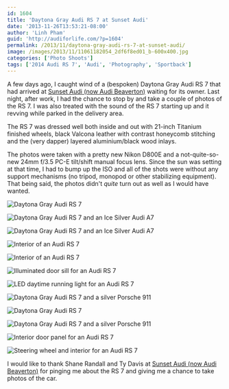 ```yaml
---
id: 1604
title: 'Daytona Gray Audi RS 7 at Sunset Audi'
date: '2013-11-26T13:53:21-08:00'
author: 'Linh Pham'
guid: 'http://audiforlife.com/?p=1604'
permalink: /2013/11/daytona-gray-audi-rs-7-at-sunset-audi/
image: /images/2013/11/11061182054_2df6f8ed01_b-600x400.jpg
categories: ['Photo Shoots']
tags: ['2014 Audi RS 7', 'Audi', 'Photography', 'Sportback']
---
```


A few days ago, I caught wind of a (bespoken) Daytona Gray Audi RS 7 that had arrived at [Sunset Audi (now Audi Beaverton)](http://www.audibeaverton.com/) waiting for its owner. Last night, after work, I had the chance to stop by and take a couple of photos of the RS 7. I was also treated with the sound of the RS 7 starting up and it revving while parked in the delivery area.

The RS 7 was dressed well both inside and out with 21-inch Titanium finished wheels, black Valcona leather with contrast honeycomb stitching and the (very dapper) layered aluminium/black wood inlays.

The photos were taken with a pretty new Nikon D800E and a not-quite-so-new 24mm f/3.5 PC-E tilt/shift manual focus lens. Since the sun was setting at that time, I had to bump up the ISO and all of the shots were without any support mechanisms (no tripod, monopod or other stabilizing equipment). That being said, the photos didn't _quite_ turn out as well as I would have wanted.

![Daytona Gray Audi RS 7](/images/2013/11/D8E_0137_Medium.jpg)

![Daytona Gray Audi RS 7 and an Ice Silver Audi A7](/images/2013/11/D8E_0138_Medium.jpg)

![Daytona Gray Audi RS 7 and an Ice Silver Audi A7](/images/2013/11/D8E_0139_Medium.jpg)

![Interior of an Audi RS 7](/images/2013/11/D8E_0142_Medium.jpg)

![Interior of an Audi RS 7](/images/2013/11/D8E_0143_Medium.jpg)

![Illuminated door sill for an Audi RS 7](/images/2013/11/D8E_0144_Medium.jpg)

![LED daytime running light for an Audi RS 7](/images/2013/11/D8E_0147_Medium.jpg)

![Daytona Gray Audi RS 7 and a silver Porsche 911](/images/2013/11/D8E_0150_Medium.jpg)

![Daytona Gray Audi RS 7](/images/2013/11/D8E_0151_Medium.jpg)

![Daytona Gray Audi RS 7 and a silver Porsche 911](/images/2013/11/D8E_0154_Medium.jpg)

![Interior door panel for an Audi RS 7](/images/2013/11/D8E_0156_Medium.jpg)

![Steering wheel and interior for an Audi RS 7](/images/2013/11/D8E_0157_Medium.jpg)

I would like to thank Shane Randall and Ty Davis at [Sunset Audi (now Audi Beaverton)](http://www.audibeaverton.com/) for pinging me about the RS 7 and giving me a chance to take photos of the car.
